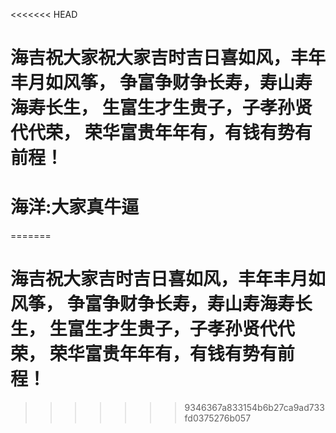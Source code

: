 <<<<<<< HEAD
# 海吉祝大家祝大家吉时吉日喜如风，丰年丰月如风筝， 争富争财争长寿，寿山寿海寿长生， 生富生才生贵子，子孝孙贤代代荣， 荣华富贵年年有，有钱有势有前程！
# 海洋:大家真牛逼
=======
# 海吉祝大家吉时吉日喜如风，丰年丰月如风筝， 争富争财争长寿，寿山寿海寿长生， 生富生才生贵子，子孝孙贤代代荣， 荣华富贵年年有，有钱有势有前程！
>>>>>>> 9346367a833154b6b27ca9ad733fd0375276b057
